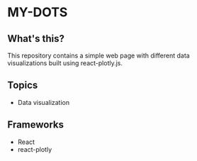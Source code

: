 # MY-DOTS

## What's this?
This repository contains a simple web page with different data visualizations built using react-plotly.js.

## Topics
* Data visualization

## Frameworks
* React
* react-plotly